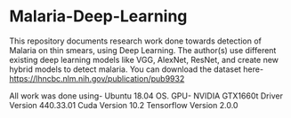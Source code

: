 # Malaria-Deep-Learning

This repository documents research work done towards detection of Malaria on thin smears, using Deep Learning.
The author(s) use different existing deep learning models like VGG, AlexNet, ResNet, and create new hybrid models to detect malaria.
You can download the dataset here- https://lhncbc.nlm.nih.gov/publication/pub9932

All work was done using-
Ubuntu 18.04 OS.
GPU- NVIDIA GTX1660t
Driver Version 440.33.01
Cuda Version 10.2
Tensorflow Version 2.0.0
